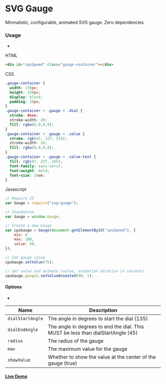 # SVG Gauge
Minmalistic, configurable, animated SVG gauge. Zero dependencies


### Usage
-

HTML
```html
<div id="cpuSpeed" class="gauge-container"></div>
```
CSS
```css
.gauge-container {
  width: 150px;
  height: 150px;
  display: block;
  padding: 10px;
}
.gauge-container > .gauge > .dial {
  stroke: #eee;
  stroke-width: 20;
  fill: rgba(0,0,0,0);
}
.gauge-container > .gauge > .value {
  stroke: rgb(47, 227, 255);
  stroke-width: 20;
  fill: rgba(0,0,0,0);
}
.gauge-container > .gauge > .value-text {
  fill: rgb(47, 227, 255);
  font-family: sans-serif;
  font-weight: bold;
  font-size: 10em;
}
```
Javascript
```js
// Require JS
var Gauge = require("svg-guage");

// Standalone
var Gauge = window.Gauge;

// Create a new Gauge
var cpuGauge = Gauge(document.getElementById("cpuSpeed"), {
    min: 0
    max: 100,
    value: 50,
});

// Set gauge value
cpuGauge.setValue(75);

// Set value and animate (value, animation duration in seconds)
cpuGauge.gauge1.setValueAnimated(90, 1);

```

#### Options
-
|      Name        |                  Description                       |
| ---------------- | ------------------------------------------------------------------------------------- |
| ```dialStartAngle``` | The angle in degrees to start the dial (135)       |
| ```dialEndAngle```   | The angle in degrees to end the dial. This MUST be less than dialStartAngle (45)  |
| ```radius```         | The radius of the gauge |
| ```max```            | The maximum value for the gauge  |
| ```showValue```      | Whether to show the value at the center of the gauge (true) |




#### [Live Demo](http://codepen.io/naikus/pen/BzkoLL)

